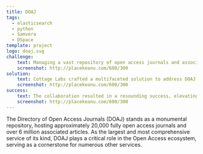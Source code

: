 ```yaml
---
title: DOAJ
tags:
  - elasticsearch
  - python
  - Samvera
  - DSpace
template: project
logo: doaj.svg
challenge:
    text: Managing a vast repository of open access journals and associated articles presented a formidable challenge. The sheer volume required a robust infrastructure and efficient tools to support end-users and DOAJ administrators. Ensuring accessibility and usability for a diverse user base added complexity to the challenge.
    screenshot: http://placekeanu.com/600/300
solution:
    text: Cottage Labs crafted a multifaceted solution to address DOAJ's intricate challenges. For end-users, we implemented public search capabilities, OAI-PMH feeds, custom APIs, embeddable widgets, and full data dumps, providing a spectrum of access options. Simultaneously, we supported DOAJ administrators with a multi-tiered user model, multi-stage editorial review workflows, and advanced editorial tools. The introduction of automated data checking streamlined processes, enhancing overall efficiency.
    screenshot: http://placekeanu.com/600/300
success:
    text: The collaboration resulted in a resounding success, elevating DOAJ's functionality and impact. End-users now experience enhanced accessibility through diverse search options, while administrators benefit from a sophisticated user model and streamlined editorial workflows. DOAJ continues to be a vital hub in the Open Access ecosystem, seamlessly connecting users with a wealth of scholarly knowledge.
    screenshot: http://placekeanu.com/600/300
---
```


The Directory of Open Access Journals (DOAJ) stands as a monumental repository, hosting approximately 20,000 fully open access journals and over 6 million associated articles. As the largest and most comprehensive service of its kind, DOAJ plays a critical role in the Open Access ecosystem, serving as a cornerstone for numerous other services.
